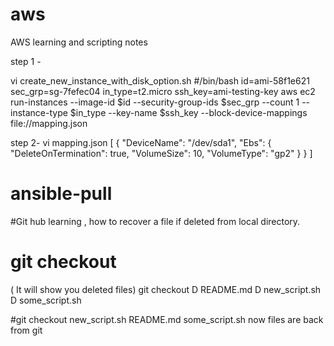 # aws
AWS learning and scripting notes

step 1 - 

  vi create_new_instance_with_disk_option.sh
#/bin/bash
id=ami-58f1e621
sec_grp=sg-7fefec04
in_type=t2.micro
ssh_key=ami-testing-key
aws ec2 run-instances --image-id $id --security-group-ids $sec_grp --count 1 --instance-type $in_type --key-name $ssh_key --block-device-mappings file://mapping.json




step 2-
vi mapping.json
[
  {
    "DeviceName": "/dev/sda1",
    "Ebs": {
      "DeleteOnTermination": true,
      "VolumeSize": 10,
      "VolumeType": "gp2"
    }
  }
]

# ansible-pull




#Git hub learning , 
how to recover a file if deleted from local directory. 
# git checkout 
( It will show you deleted files) 
git checkout
D       README.md
D       new_script.sh
D       some_script.sh


#git checkout new_script.sh README.md some_script.sh
now files are back from git
